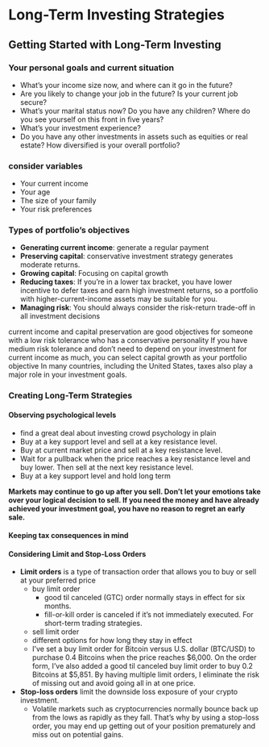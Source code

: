 # Long-Term Investing Strategies

## Getting Started with Long-Term Investing

### Your personal goals and current situation

* What’s your income size now, and where can it go in the future?
* Are you likely to change your job in the future? Is your current job secure?
* What’s your marital status now? Do you have any children? Where do you see yourself on this front in five years?
* What’s your investment experience?
* Do you have any other investments in assets such as equities or real estate? How diversified is your overall portfolio?

### consider variables

* Your current income
* Your age
* The size of your family
* Your risk preferences

### Types of portfolio’s objectives

* **Generating current income**: generate a regular payment
* **Preserving capital**: conservative investment strategy generates moderate returns.
* **Growing capital**: Focusing on capital growth 
* **Reducing taxes**:  If you’re in a lower tax bracket, you have lower incentive to defer taxes and earn high investment returns, so a portfolio with higher-current-income assets may be suitable for you.
* **Managing risk**: You should always consider the risk-return trade-off in all investment decisions

current income and capital preservation are good objectives for someone with a low risk tolerance who has a conservative personality If you have medium risk tolerance and don’t need to depend on your investment for current income as much, you can select capital growth as your portfolio objective In many countries, including the United States, taxes also play a major role in your investment goals.

### Creating Long-Term Strategies

#### Observing psychological levels

* find a great deal about investing crowd psychology in plain
* Buy at a key support level and sell at a key resistance level.
* Buy at current market price and sell at a key resistance level.
* Wait for a pullback when the price reaches a key resistance level and buy lower. Then sell at the next key resistance level.
* Buy at a key support level and hold long term

**Markets may continue to go up after you sell. Don’t let your emotions take over your logical decision to sell. If you need the money and have already achieved your investment goal, you have no reason to regret an early sale.**

#### Keeping tax consequences in mind

#### Considering Limit and Stop-Loss Orders

* **Limit orders** is a type of transaction order that allows you to buy or sell at your preferred price
  * buy limit order
    * good til canceled \(GTC\) order normally stays in effect for six months.
    * fill-or-kill order is canceled if it’s not immediately executed. For short-term trading strategies.  
  * sell limit order
  * different options for how long they stay in effect
  * I’ve set a buy limit order for Bitcoin versus U.S. dollar \(BTC/USD\) to purchase 0.4 Bitcoins when the price reaches $6,000. On the order form, I’ve also added a good til canceled buy limit order to buy 0.2 Bitcoins at $5,851. By having multiple limit orders, I eliminate the risk of missing out and avoid going all in at one price.
* **Stop-loss orders** limit the downside loss exposure of your crypto investment.
  * Volatile markets such as cryptocurrencies normally bounce back up from the lows as rapidly as they fall. That’s why by using a stop-loss order, you may end up getting out of your position prematurely and miss out on potential gains.

